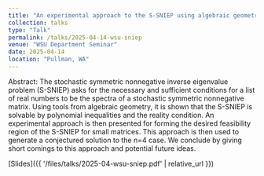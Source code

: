 ```yaml
---
title: "An experimental approach to the S-SNIEP using algebraic geometry"
collection: talks
type: "Talk"
permalink: /talks/2025-04-14-wsu-sniep
venue: "WSU Department Seminar"
date: 2025-04-14
location: "Pullman, WA"
---
```


Abstract: The stochastic symmetric nonnegative inverse eigenvalue problem (S-SNIEP) asks for the necessary and sufficient conditions for a list of real numbers to be the spectra of a stochastic symmetric nonnegative matrix. Using tools from algebraic geometry, it is shown that the S-SNIEP is solvable by polynomial inequalities and the reality condition. An experimental approach is then presented for forming the desired feasibility region of the S-SNIEP for small matrices. This approach is then used to generate a conjectured solution to the n=4 case. We conclude by giving short comings to this approach and potential future ideas.

[Slides]({{ '/files/talks/2025-04-wsu-sniep.pdf' | relative_url }})